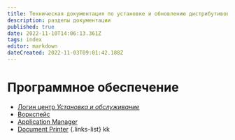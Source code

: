 ```yaml
---
title: Техническая документация по установке и обновлению дистрибутивов проекта Optimacros.
description: разделы документации
published: true
date: 2022-11-10T14:06:13.361Z
tags: index
editor: markdown
dateCreated: 2022-11-03T09:01:42.188Z
---
```


# Программное обеспечение

- [Логин центр *Установка и обслуживание*](/login-center)
- [Воркспейс](/workspace)
- [Application Manager](/app_manager/home)
- [Document Printer](/doc_printer/home)
{.links-list}
kk